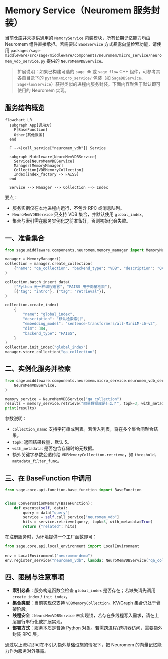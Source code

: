 # Memory Service（Neuromem 服务封装）

当前仓库并未提供通用的 `MemoryService` 包装模块，所有长期记忆能力均由 Neuromem 组件直接承担。若需要以 `BaseService` 方式暴露向量检索功能，请使用
`packages/sage-middleware/src/sage/middleware/components/neuromem/micro_service/neuromem_vdb_service.py`
提供的 `NeuroMemVDBService`。

> 扩展说明：如果已构建可选的 `sage_db` 或 `sage_flow` C++ 组件，可参考其各自目录下的 `python/micro_service/` 包装（如
> `SageDBService`、`SageFlowService`）获得类似的进程内服务封装。下面内容聚焦于默认即可使用的 Neuromem 实现。

## 服务结构概览

```mermaid
flowchart LR
  subgraph App[调用方]
    F[BaseFunction]
    Other[其他服务]
  end

  F -->|call_service["neuromem_vdb"]| Service

  subgraph Middleware[NeuroMemVDBService]
    Service[NeuroMemVDBService]
    Manager[MemoryManager]
    Collection[VDBMemoryCollection]
    Index[index_factory -> FAISS]
  end

  Service --> Manager --> Collection --> Index
```

要点：

- 服务实例仅在本地进程内运行，不包含 RPC 或消息队列。
- `NeuroMemVDBService` 只支持 VDB 集合，并默认使用 `global_index`。
- 集合与索引需在服务实例化之前准备好，否则初始化会失败。

## 一、准备集合

```python
from sage.middleware.components.neuromem.memory_manager import MemoryManager

manager = MemoryManager()
collection = manager.create_collection(
    {"name": "qa_collection", "backend_type": "VDB", "description": "QA memory"}
)

collection.batch_insert_data(
    ["Python 是一种编程语言", "FAISS 用于向量检索"],
    [{"tag": "intro"}, {"tag": "retrieval"}],
)

collection.create_index(
    {
        "name": "global_index",
        "description": "默认检索索引",
        "embedding_model": "sentence-transformers/all-MiniLM-L6-v2",
        "dim": 384,
        "backend_type": "FAISS",
    }
)
collection.init_index("global_index")
manager.store_collection("qa_collection")
```

## 二、实例化服务并检索

```python
from sage.middleware.components.neuromem.micro_service.neuromem_vdb_service import (
    NeuroMemVDBService,
)

memory_service = NeuroMemVDBService("qa_collection")
results = memory_service.retrieve("向量数据库是什么？", topk=3, with_metadata=True)
print(results)
```

参数说明：

- `collection_name`: 支持字符串或列表。若传入列表，将在多个集合间聚合结果。
- `topk`: 返回结果数量，默认 5。
- `with_metadata`: 是否包含存储时的元数据。
- 额外关键字参数会透传给 `VDBMemoryCollection.retrieve`，如 `threshold`、`metadata_filter_func`。

## 三、在 BaseFunction 中调用

```python
from sage.core.api.function.base_function import BaseFunction


class ConversationMemory(BaseFunction):
    def execute(self, data):
        query = data["query"]
        service = self.call_service["neuromem_vdb"]
        hits = service.retrieve(query, topk=3, with_metadata=True)
        return {"related": hits}
```

在注册服务时，为环境提供一个工厂函数即可：

```python
from sage.core.api.local_environment import LocalEnvironment

env = LocalEnvironment("neuromem-demo")
env.register_service("neuromem_vdb", lambda: NeuroMemVDBService("qa_collection"))
```

## 四、限制与注意事项

- **索引必备**：服务构造函数会检查 `global_index` 是否存在；若缺失请先调用 `create_index` / `init_index`。
- **集合类型**：当前实现仅支持 `VDBMemoryCollection`。KV/Graph 集合仍处于骨架阶段。
- **线程安全**：`NeuroMemVDBService` 未实现锁，若存在多线程写入需求，请在上层自行串行化或扩展实现。
- **部署方式**：服务本质是普通 Python 对象。若需跨进程/跨机器访问，需要额外封装 RPC 层。

通过以上流程即可在不引入额外基础设施的情况下，把 Neuromem 的向量记忆能力作为服务对外暴露。
